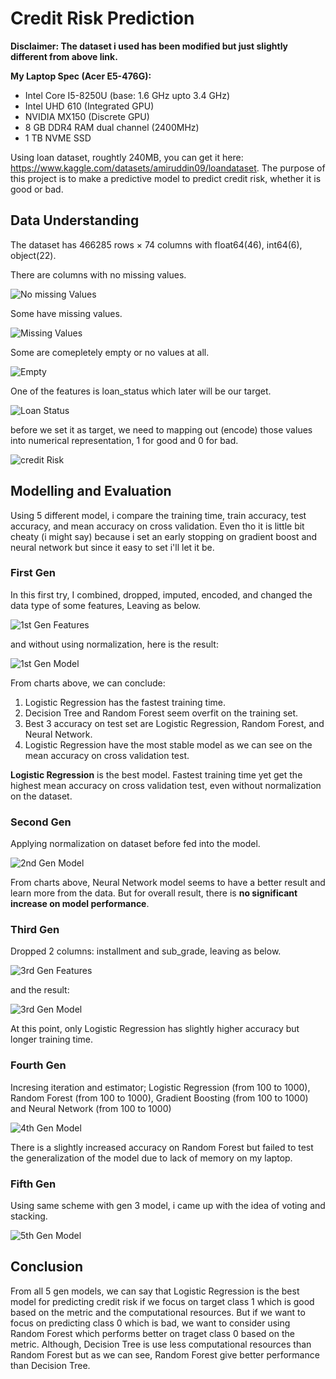 # Credit Risk Prediction
**Disclaimer: The dataset i used has been modified but just slightly different from above link.**

**My Laptop Spec (Acer E5-476G):**
* Intel Core I5-8250U (base: 1.6 GHz upto 3.4 GHz)
* Intel UHD 610 (Integrated GPU)
* NVIDIA MX150 (Discrete GPU)
* 8 GB DDR4 RAM dual channel (2400MHz)
* 1 TB NVME SSD  

Using loan dataset, roughtly 240MB, you can get it here: https://www.kaggle.com/datasets/amiruddin09/loandataset. The purpose of this project is to make a predictive model to predict credit risk, whether it is good or bad.

## Data Understanding
The dataset has 466285 rows × 74 columns with float64(46), int64(6), object(22).

There are columns with no missing values.

![No missing Values](img/noNaN.png)

Some have missing values.

![Missing Values](img/NaN.png)

Some are comepletely empty or no values at all.

![Empty](img/empty.png)

One of the features is loan_status which later will be our target.

![Loan Status](img/loan_status.png)

before we set it as target, we need to mapping out (encode) those values into numerical representation, 1 for good and 0 for bad.

![credit Risk](img/credit_risk.png)

## Modelling and Evaluation
Using 5 different model, i compare the training time, train accuracy, test accuracy, and mean accuracy on cross validation. Even tho it is little bit cheaty (i might say) because i set an early stopping on gradient boost and neural network but since it easy to set i'll let it be.

### **First Gen**
In this first try, I combined, dropped, imputed, encoded, and changed the data type of some features, Leaving as below.

![1st Gen Features](img/1stgen_features.png)

and without using normalization, here is the result:

![1st Gen Model](img/1stgen_model.png)

From charts above, we can conclude:
1. Logistic Regression has the fastest training time.
2. Decision Tree and Random Forest seem overfit on the training set.
3. Best 3 accuracy on test set are Logistic Regression, Random Forest, and Neural Network.
4. Logistic Regression have the most stable model as we can see on the mean accuracy on cross validation test.

**Logistic Regression** is the best model. Fastest training time yet get the highest mean accuracy on cross validation test, even without normalization on the dataset.

### **Second Gen**
Applying normalization on dataset before fed into the model.

![2nd Gen Model](img/2ndgen_model.png)

From charts above, Neural Network model seems to have a better result and learn more from the data. But for overall result, there is **no significant increase on model performance**.

### **Third Gen**
Dropped 2 columns: installment and sub_grade, leaving as below.

![3rd Gen Features](img/3rdgen_features.png)

and the result:

![3rd Gen Model](img/3rdgen_model.png)

At this point, only Logistic Regression has slightly higher accuracy but longer training time.

### **Fourth Gen**
Incresing iteration and estimator; Logistic Regression (from 100 to 1000), Random Forest (from 100 to 1000), Gradient Boosting (from 100 to 1000) and Neural Network (from 100 to 1000)

![4th Gen Model](img/4thgen_model.png)

There is a slightly increased accuracy on Random Forest but failed to test the generalization of the model due to lack of memory on my laptop.

### **Fifth Gen**
Using same scheme with gen 3 model, i came up with the idea of voting and stacking.

![5th Gen Model](img/5thgen_model.png)


## **Conclusion**
From all 5 gen models, we can say that Logistic Regression is the best model for predicting credit risk if we focus on target class 1 which is good based on the metric and the computational resources. But if we want to focus on predicting class 0 which is bad, we want to consider using Random Forest which performs better on traget class 0 based on the metric. Although, Decision Tree is use less computational resources than Random Forest but as we can see, Random Forest give better performance than Decision Tree.
